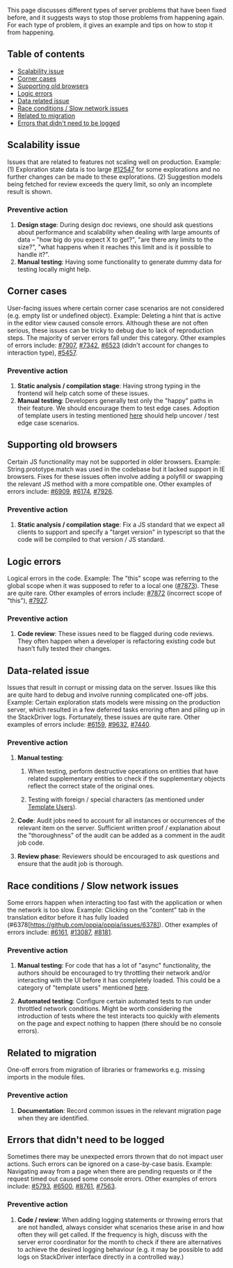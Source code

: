 This page discusses different types of server problems that have been fixed before, and it suggests ways to stop those problems from happening again. For each type of problem, it gives an example and tips on how to stop it from happening.

## Table of contents

* [Scalability issue](#scalability-issue)
* [Corner cases](#corner-cases)
* [Supporting old browsers](#supporting-old-browsers)
* [Logic errors](#logic-errors)
* [Data related issue](#data-related-issue)
* [Race conditions / Slow network issues](#race-conditions--slow-network-issues)
* [Related to migration](#related-to-migration)
* [Errors that didn't need to be logged](#errors-that-didnt-need-to-be-logged)

## Scalability issue

Issues that are related to features not scaling well on production. Example: (1) Exploration state data is too large [#12547](https://github.com/oppia/oppia/pull/12719) for some explorations and no further changes can be made to these explorations. (2) Suggestion models being fetched for review exceeds the query limit, so only an incomplete result is shown.

### Preventive action

1. __Design stage__: During design doc reviews, one should ask questions about performance and scalability when dealing with large amounts of data – "how big do you expect X to get?", "are there any limits to the size?", "what happens when it reaches this limit and is it possible to handle it?".
2. __Manual testing__: Having some functionality to generate dummy data for testing locally might help.

## Corner cases

User-facing issues where certain corner case scenarios are not considered (e.g. empty list or undefined object). Example: Deleting a hint that is active in the editor view caused console errors. Although these are not often serious, these issues can be tricky to debug due to lack of reproduction steps. The majority of server errors fall under this category. Other examples of errors include: [#7907](https://github.com/oppia/oppia/pull/7907), [#7342](https://github.com/oppia/oppia/pull/7342), [#6523](https://github.com/oppia/oppia/pull/6523) (didn't account for changes to interaction type), [#5457](https://github.com/oppia/oppia/pull/5457).

### Preventive action

1. __Static analysis / compilation stage__: Having strong typing in the frontend will help catch some of these issues.
2. __Manual testing__: Developers generally test only the "happy" paths in their feature. We should encourage them to test edge cases. Adoption of template users in testing mentioned [here](https://docs.google.com/document/d/1ktMagEKvUA6A0UmM_2CoENZPelqmjLmRjV7tWeo6w54/edit#heading=h.y3evobat23c5) should help uncover / test edge case scenarios.

## Supporting old browsers

Certain JS functionality may not be supported in older browsers. Example: String.prototype.match was used in the codebase but it lacked support in IE browsers. Fixes for these issues often involve adding a polyfill or swapping the relevant JS method with a more compatible one. Other examples of errors include: [#6909](https://github.com/oppia/oppia/pull/6909), [#6174](https://github.com/oppia/oppia/pull/6174), [#7926](https://github.com/oppia/oppia/pull/7926).

### Preventive action

1. __Static analysis / compilation stage__: Fix a JS standard that we expect all clients to support and specify a "target version" in typescript so that the code will be compiled to that version / JS standard.

## Logic errors
Logical errors in the code. Example: The "this" scope was referring to the global scope when it was supposed to refer to a local one ([#7873](https://github.com/oppia/oppia/pull/7873)). These are quite rare. Other examples of errors include: [#7872](https://github.com/oppia/oppia/issues/7872) (incorrect scope of "this"), [#7927](https://github.com/oppia/oppia/pull/7927).

### Preventive action

1. __Code review__: These issues need to be flagged during code reviews. They often happen when a developer is refactoring existing code but hasn’t fully tested their changes.

## Data-related issue

Issues that result in corrupt or missing data on the server. Issues like this are quite hard to debug and involve running complicated one-off jobs. Example: Certain exploration stats models were missing on the production server, which resulted in a few deferred tasks erroring often and piling up in the StackDriver logs. Fortunately, these issues are quite rare. Other examples of errors include: [#6159](https://github.com/oppia/oppia/pull/6159), [#9632](https://github.com/oppia/oppia/pull/9632), [#7440](https://github.com/oppia/oppia/pull/7440).

### Preventive action

1. __Manual testing__:
 
    1. When testing, perform destructive operations on entities that have related supplementary entities to check if the supplementary objects reflect the correct state of the original ones.

    2. Testing with foreign / special characters (as mentioned under [Template Users](https://docs.google.com/document/d/1FYShgUHI0GM2I6eWe5B78PAQLvPxZxMFVjTivVoBrTg/edit#)).

3. __Code__: Audit jobs need to account for all instances or occurrences of the relevant item on the server. Sufficient written proof / explanation about the "thoroughness" of the audit can be added as a comment in the audit job code.

4. __Review phase__: Reviewers should be encouraged to ask questions and ensure that the audit job is thorough.

## Race conditions / Slow network issues

Some errors happen when interacting too fast with the application or when the network is too slow. Example: Clicking on the "content" tab in the translation editor before it has fully loaded (#6378[https://github.com/oppia/oppia/issues/6378]). Other examples of errors include: [#6161](https://github.com/oppia/oppia/issues/6161), [#13087](https://github.com/oppia/oppia/pull/13087), [#8181](https://github.com/oppia/oppia/issues/8181).

### Preventive action

1. __Manual testing__: For code that has a lot of "async" functionality, the authors should be encouraged to try throttling their network and/or interacting with the UI before it has completely loaded. This could be a category of "template users" mentioned [here](https://docs.google.com/document/d/1ktMagEKvUA6A0UmM_2CoENZPelqmjLmRjV7tWeo6w54/edit#heading=h.y3evobat23c5).

2. __Automated testing__: Configure certain automated tests to run under throttled network conditions. Might be worth considering the introduction of tests where the test interacts too quickly with elements on the page and expect nothing to happen (there should be no console errors).

## Related to migration

One-off errors from migration of libraries or frameworks e.g. missing imports in the module files.

### Preventive action

1. __Documentation__: Record common issues in the relevant migration page when they are identified.

## Errors that didn't need to be logged

Sometimes there may be unexpected errors thrown that do not impact user actions. Such errors can be ignored on a case-by-case basis. Example: Navigating away from a page when there are pending requests or if the request timed out caused some console errors. Other examples of errors include: [#5793](https://github.com/oppia/oppia/issues/5793), [#6500](https://github.com/oppia/oppia/issues/6500), [#8761](https://github.com/oppia/oppia/issues/8761), [#7563](https://github.com/oppia/oppia/issues/7563).

### Preventive action

1. __Code / review__: When adding logging statements or throwing errors that are not handled, always consider what scenarios these arise in and how often they will get called. If the frequency is high, discuss with the server error coordinator for the month to check if there are alternatives to achieve the desired logging behaviour (e.g. it may be possible to add logs on StackDriver interface directly in a controlled way.)
